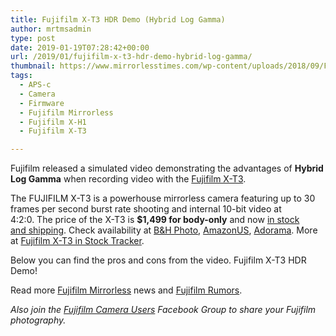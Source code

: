 ```yaml
---
title: Fujifilm X-T3 HDR Demo (Hybrid Log Gamma)
author: mrtmsadmin
type: post
date: 2019-01-19T07:28:42+00:00
url: /2019/01/fujifilm-x-t3-hdr-demo-hybrid-log-gamma/
thumbnail: https://www.mirrorlesstimes.com/wp-content/uploads/2018/09/Fuji-X-T3-mirrorless-camera.jpg
tags:
  - APS-c
  - Camera
  - Firmware
  - Fujifilm Mirrorless
  - Fujifilm X-H1
  - Fujifilm X-T3

---
```

Fujifilm released a simulated video demonstrating the advantages of **Hybrid Log Gamma** when recording video with the <a href="https://www.mirrorlesstimes.com/tag/fujifilm-x-t3/" target="_blank" rel="noopener">Fujifilm X-T3</a>.

The FUJIFILM X-T3 is a powerhouse mirrorless camera featuring up to 30 frames per second burst rate shooting and internal 10-bit video at 4:2:0. The price of the X-T3 is **$1,499 for body-only** and now [in stock and shipping][1]. Check availability at <a href="https://www.bhphotovideo.com/c/search?Ntt=Fujifilm%20X-T3&N=0&InitialSearch=yes&sts=ma&Top+Nav-Search=&BI=20175&KBID=14249" target="_blank" rel="follow external noopener noreferrer" data-wpel-link="external">B&H Photo</a>, <a href="https://www.amazon.com/Fujifilm-X-T3-Mirrorless-Digital-Body/dp/B07H49QWN4/?tag=daicamnew-20" target="_blank" rel="follow external noopener noreferrer" data-wpel-link="external" data-amzn-asin="B07H49QWN4">AmazonUS</a>, <a class="broken_link" href="https://adorama.evyy.net/c/63923/51926/1036?u=https%3A%2F%2Fwww.adorama.com%2Fifjxt3b.html" target="_blank" rel="follow external noopener noreferrer">Adorama</a>. More at [Fujifilm X-T3 in Stock Tracker][2].<!--more-->

Below you can find the pros and cons from the video. Fujifilm X-T3 HDR Demo!



Read more [Fujifilm Mirrorless][3] news and <a href="https://www.dailycameranews.com/tag/fujifilm-rumors/" target="_blank" rel="noopener">Fujifilm Rumors</a>.

_Also join the <a class="ext-link" title="" href="https://www.facebook.com/groups/978460185571041/" target="_blank" rel="external nofollow noopener">Fujifilm Camera Users</a> Facebook Group to share your Fujifilm photography._

 [1]: https://www.dailycameranews.com/2018/09/fujifilm-x-t3-in-stock-and-shipping-in-the-us/
 [2]: https://www.mirrorlesstimes.com/2018/09/fujifilm-x-t3-in-stock-availability-tracker/
 [3]: https://www.mirrorlesstimes.com/tag/fujifilm-mirrorless/